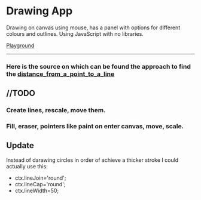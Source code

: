 <h1> Drawing App</h1>
<p>Drawing on canvas using mouse, has a panel with options for different colours and outlines. Using JavaScript with no libraries.  </p>
<p><a href="https://codepen.io/AitorGallardo/pen/rNKLVmw"> Playground</a> </p>

<hr/>

### Here is the source on which can be found the approach to find the [distance_from_a_point_to_a_line](https://stackoverflow.com/questions/14371841/finding-if-a-point-is-on-a-line)

## //TODO
### Create lines, rescale, move them.
### Fill, eraser, pointers like paint on enter canvas, move, scale.

## Update
Instead of darawing circles in order of achieve a thicker stroke I could actually use this:
- ctx.lineJoin='round'; 
- ctx.lineCap='round'; 
- ctx.lineWidth=50; 
